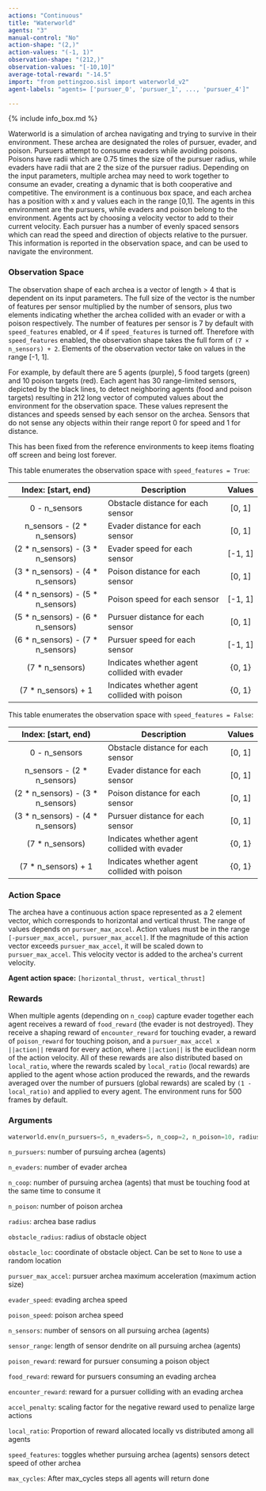 ```yaml
---
actions: "Continuous"
title: "Waterworld"
agents: "3"
manual-control: "No"
action-shape: "(2,)"
action-values: "(-1, 1)"
observation-shape: "(212,)"
observation-values: "[-10,10]"
average-total-reward: "-14.5"
import: "from pettingzoo.sisl import waterworld_v2"
agent-labels: "agents= ['pursuer_0', 'pursuer_1', ..., 'pursuer_4']"

---
```


{% include info_box.md %}

Waterworld is a simulation of archea navigating and trying to survive in their environment. These archea are designated the roles of pursuer, evader, and poison. Pursuers attempt to consume evaders while avoiding poisons. Poisons have radii which are 0.75 times the size of the pursuer radius, while evaders have radii that are 2 the size of the pursuer radius. Depending on the input parameters, multiple archea may need to work together to consume an evader, creating a dynamic that is both cooperative and competitive. The environment is a continuous box space, and each archea has a position with x and y values each in the range [0,1]. The agents in this environment are the pursuers, while evaders and poison belong to the environment. Agents act by choosing a velocity vector to add to their current velocity. Each pursuer has a number of evenly spaced sensors which can read the speed and direction of objects relative to the pursuer. This information is reported in the observation space, and can be used to navigate the environment.

### Observation Space

The observation shape of each archea is a vector of length > 4 that is dependent on its input parameters. The full size of the vector is the number of features per sensor multiplied by the number of sensors, plus two elements indicating whether the archea collided with an evader or with a poison respectively. The number of features per sensor is 7 by default with `speed_features` enabled, or 4 if `speed_features` is turned off. Therefore with `speed_features` enabled, the observation shape takes the full form of `(7 × n_sensors) + 2`. Elements of the observation vector take on values in the range [-1, 1]. 

For example, by default there are 5 agents (purple), 5 food targets (green) and 10 poison targets (red). Each agent has 30 range-limited sensors, depicted by the black lines, to detect neighboring agents (food and poison targets) resulting in 212 long vector of computed values about the environment for the observation space. These values represent the distances and speeds sensed by each sensor on the archea. Sensors that do not sense any objects within their range report 0 for speed and 1 for distance.

This has been fixed from the reference environments to keep items floating off screen and being lost forever.

This table enumerates the observation space with `speed_features = True`:

|        Index: [start, end)        | Description                                  | Values  |
| :-------------------------------: | -------------------------------------------- | :-----: |
|           0 - n_sensors           | Obstacle distance for each sensor            | [0, 1]  |
|    n_sensors - (2 * n_sensors)    | Evader distance for each sensor              | [0, 1]  |
| (2 * n_sensors) - (3 * n_sensors) | Evader speed for each sensor                 | [-1, 1] |
| (3 * n_sensors) - (4 * n_sensors) | Poison distance for each sensor              | [0, 1]  |
| (4 * n_sensors) - (5 * n_sensors) | Poison speed for each sensor                 | [-1, 1] |
| (5 * n_sensors) - (6 * n_sensors) | Pursuer distance for each sensor             | [0, 1]  |
| (6 * n_sensors) - (7 * n_sensors) | Pursuer speed for each sensor                | [-1, 1] |
|          (7 * n_sensors)          | Indicates whether agent collided with evader | {0, 1}  |
|        (7 * n_sensors) + 1        | Indicates whether agent collided with poison | {0, 1}  |

This table enumerates the observation space with `speed_features = False`:

|        Index: [start, end)        | Description                                  | Values |
| :-------------------------------: | -------------------------------------------- | :----: |
|           0 - n_sensors           | Obstacle distance for each sensor            | [0, 1] |
|    n_sensors - (2 * n_sensors)    | Evader distance for each sensor              | [0, 1] |
| (2 * n_sensors) - (3 * n_sensors) | Poison distance for each sensor              | [0, 1] |
| (3 * n_sensors) - (4 * n_sensors) | Pursuer distance for each sensor             | [0, 1] |
|          (7 * n_sensors)          | Indicates whether agent collided with evader | {0, 1} |
|        (7 * n_sensors) + 1        | Indicates whether agent collided with poison | {0, 1} |

### Action Space

The archea have a continuous action space represented as a 2 element vector, which corresponds to horizontal and vertical thrust. The range of values depends on `pursuer_max_accel`.  Action values must be in the range `[-pursuer_max_accel, pursuer_max_accel]`. If the magnitude of this action vector exceeds `pursuer_max_accel`, it will be scaled down to `pursuer_max_accel`. This velocity vector is added to the archea's current velocity.

**Agent action space:** `[horizontal_thrust, vertical_thrust]`

### Rewards

When multiple agents (depending on `n_coop`) capture evader together each agent receives a reward of `food_reward` (the evader is not destroyed). They receive a shaping reward of `encounter_reward` for touching evader, a reward of `poison_reward` for touching poison, and a `pursuer_max_accel x ||action||` reward for every action, where `||action||` is the euclidean norm of the action velocity. All of these rewards are also distributed based on `local_ratio`, where the rewards scaled by `local_ratio` (local rewards) are applied to the agent whose action produced the rewards, and the rewards averaged over the number of pursuers (global rewards) are scaled by `(1 - local_ratio)` and applied to every agent. The environment runs for 500 frames by default. 

### Arguments

```Python
waterworld.env(n_pursuers=5, n_evaders=5, n_coop=2, n_poison=10, radius=0.015, obstacle_radius=0.2, initial_obstacle_coord=np.array([0.5, 0.5]), pursuer_max_accel=0.05, evader_speed=0.01, poison_speed=0.01, n_sensors=30, sensor_range=0.2, poison_reward=-1.0, food_reward=10.0, encounter_reward=0.01, accel_penalty=-0.5, local_ratio=1.0, speed_features=True, max_cycles=500)
```

`n_pursuers`:  number of pursuing archea (agents)

`n_evaders`:  number of evader archea

`n_coop`:  number of pursuing archea (agents) that must be touching food at the same time to consume it

`n_poison`:  number of poison archea

`radius`:  archea base radius

`obstacle_radius`:  radius of obstacle object

`obstacle_loc`:  coordinate of obstacle object. Can be set to `None` to use a random location

`pursuer_max_accel`:  pursuer archea maximum acceleration (maximum action size)

`evader_speed`:  evading archea speed

`poison_speed`:  poison archea speed

`n_sensors`:  number of sensors on all pursuing archea (agents)

`sensor_range`:  length of sensor dendrite on all pursuing archea (agents)

`poison_reward`:  reward for pursuer consuming a poison object

`food_reward`:  reward for pursuers consuming an evading archea

`encounter_reward`:  reward for a pursuer colliding with an evading archea

`accel_penalty`:  scaling factor for the negative reward used to penalize large actions

`local_ratio`: Proportion of reward allocated locally vs distributed among all agents

`speed_features`:  toggles whether pursuing archea (agents) sensors detect speed of other archea

`max_cycles`:  After max_cycles steps all agents will return done